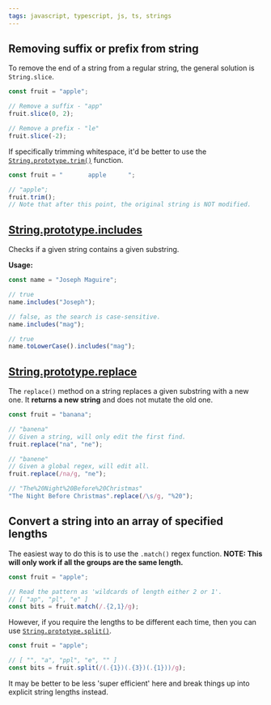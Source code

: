 ```yaml
---
tags: javascript, typescript, js, ts, strings
---
```


## Removing suffix or prefix from string

To remove the end of a string from a regular string, the general solution is `String.slice`.

```js
const fruit = "apple";

// Remove a suffix - "app"
fruit.slice(0, 2);

// Remove a prefix - "le"
fruit.slice(-2);
```

If specifically trimming whitespace, it'd be better to use the [`String.prototype.trim()`](https://developer.mozilla.org/en-US/docs/Web/JavaScript/Reference/Global_Objects/String/trim) function.

```javascript
const fruit = "       apple      ";

// "apple";
fruit.trim();
// Note that after this point, the original string is NOT modified.
```

## [String.prototype.includes](https://developer.mozilla.org/en-US/docs/Web/JavaScript/Reference/Global_Objects/String/includes)

Checks if a given string contains a given substring.

**Usage:**
```javascript
const name = "Joseph Maguire";

// true
name.includes("Joseph");

// false, as the search is case-sensitive.
name.includes("mag");

// true
name.toLowerCase().includes("mag");
```

## [String.prototype.replace](https://developer.mozilla.org/en-US/docs/Web/JavaScript/Reference/Global_Objects/String/replace)

The `replace()` method on a string replaces a given substring with a new one.
It **returns a new string** and does not mutate the old one.

```javascript
const fruit = "banana";

// "banena"
// Given a string, will only edit the first find.
fruit.replace("na", "ne");

// "banene"
// Given a global regex, will edit all.
fruit.replace(/na/g, "ne");

// "The%20Night%20Before%20Christmas"
"The Night Before Christmas".replace(/\s/g, "%20");
```

## Convert a string into an array of specified lengths

The easiest way to do this is to use the `.match()` regex function.
**NOTE: This will only work if all the groups are the same length.**

```javascript
const fruit = "apple";

// Read the pattern as 'wildcards of length either 2 or 1'.
// [ "ap", "pl", "e" ]
const bits = fruit.match(/.{2,1}/g);
```

However, if you require the lengths to be different each time, then you can use [`String.prototype.split()`](https://developer.mozilla.org/en-US/docs/Web/JavaScript/Reference/Global_Objects/String/split).

```javascript
const fruit = "apple";

// [ "", "a", "ppl", "e", "" ]
const bits = fruit.split(/(.{1})(.{3})(.{1}))/g);
```

It may be better to be less 'super efficient' here and break things up into explicit string lengths instead.
